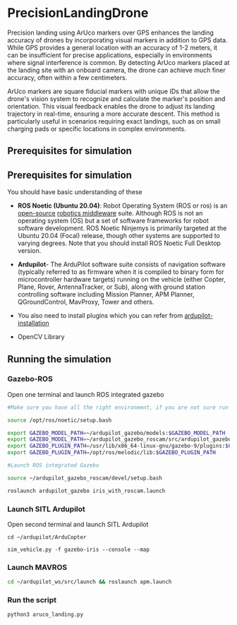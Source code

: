 # PrecisionLandingDrone

Precision landing using ArUco markers over GPS enhances the landing accuracy of drones by incorporating visual markers in addition to GPS data. While GPS provides a general location with an accuracy of 1-2 meters, it can be insufficient for precise applications, especially in environments where signal interference is common. By detecting ArUco markers placed at the landing site with an onboard camera, the drone can achieve much finer accuracy, often within a few centimeters.

ArUco markers are square fiducial markers with unique IDs that allow the drone's vision system to recognize and calculate the marker's position and orientation. This visual feedback enables the drone to adjust its landing trajectory in real-time, ensuring a more accurate descent. This method is particularly useful in scenarios requiring exact landings, such as on small charging pads or specific locations in complex environments.

## Prerequisites for simulation
## Prerequisites for simulation
You should have basic understanding of these
- **ROS Noetic (Ubuntu 20.04)**: Robot Operating System (ROS or ros) is an [open-source](https://en.wikipedia.org/wiki/Open-source_software) [robotics middleware](https://en.wikipedia.org/wiki/Robotics_middleware) suite. Although ROS is not an operating system (OS) but a set of software frameworks for robot software development. ROS Noetic Ninjemys is primarily targeted at the Ubuntu 20.04 (Focal) release, though other systems are supported to varying degrees. Note that you should install ROS Noetic Full Desktop version.

- **Ardupilot**- The ArduPilot software suite consists of navigation software (typically referred to as firmware when it is compiled to binary form for microcontroller hardware targets) running on the vehicle (either Copter, Plane, Rover, AntennaTracker, or Sub), along with ground station controlling software including Mission Planner, APM Planner, QGroundControl, MavProxy, Tower and others.

- You also need to install plugins which you can refer from [ardupilot-installation](https://github.com/Bhaveshmeghwal21/AMC_Summer_Camp-2024/blob/main/Intermediate/ROS/Ardupilot-installation.md)
- OpenCV Library


## Running the simulation
### Gazebo-ROS
Open one terminal and launch ROS integrated gazebo
```bash
#Make sure you have all the right environment, if you are not sure run the following first

source /opt/ros/noetic/setup.bash

export GAZEBO_MODEL_PATH=~/ardupilot_gazebo/models:$GAZEBO_MODEL_PATH
export GAZEBO_MODEL_PATH=~/ardupilot_gazebo_roscam/src/ardupilot_gazebo/models:$GAZEBO_MODEL_PATH
export GAZEBO_PLUGIN_PATH=/usr/lib/x86_64-linux-gnu/gazebo-9/plugins:$GAZEBO_PLUGIN_PATH 
export GAZEBO_PLUGIN_PATH=/opt/ros/melodic/lib:$GAZEBO_PLUGIN_PATH

#Launch ROS integrated Gazebo

source ~/ardupilot_gazebo_roscam/devel/setup.bash

roslaunch ardupilot_gazebo iris_with_roscam.launch
```
### Launch SITL Ardupilot
Open second terminal and launch SITL Ardupilot
```
cd ~/ardupilot/ArduCopter

sim_vehicle.py -f gazebo-iris --console --map
```

### Launch MAVROS
```bash
cd ~/ardupilot_ws/src/launch && roslaunch apm.launch
```
### Run the script
```bash
python3 aruco_landing.py
```
